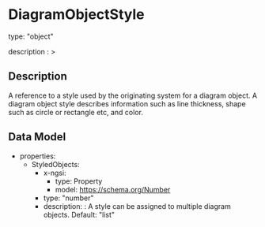 # DiagramObjectStyle
type: "object"
description : >
## Description
A reference to a style used by the originating system for a diagram object.  A diagram object style describes information such as line thickness, shape such as circle or rectangle etc, and color.

## Data Model
  - properties:
    - StyledObjects:
      - x-ngsi:
        - type: Property
        - model: https://schema.org/Number
      - type: "number"
      - description: : A style can be assigned to multiple diagram objects. Default: "list"
